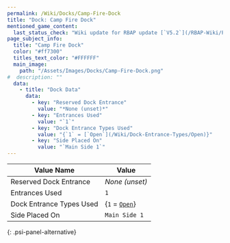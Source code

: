 ```yaml
---
permalink: /Wiki/Docks/Camp-Fire-Dock
title: "Dock: Camp Fire Dock"
mentioned_game_content:
  last_status_check: "Wiki update for RBAP update [`V5.2`](/RBAP-Wiki/Posts/Update-Log/5-2-0)"
page_subject_info:
  title: "Camp Fire Dock"
  color: "#ff7300"
  titles_text_color: "#FFFFFF"
  main_image:
    path: "/Assets/Images/Docks/Camp-Fire-Dock.png"
#  description: ""
  data:
    - title: "Dock Data"
      data:
        - key: "Reserved Dock Entrance"
          value: "*None (unset)*"
        - key: "Entrances Used"
          value: "`1`"
        - key: "Dock Entrance Types Used"
          value: "{`1` = [`Open`](/Wiki/Dock-Entrance-Types/Open)}"
        - key: "Side Placed On"
          value: "`Main Side 1`"
---
```




| Value Name               | Value |
|-|-|
| Reserved Dock Entrance   | *None (unset)* |
| Entrances Used           | `1` |
| Dock Entrance Types Used | {`1` = [`Open`](/Wiki/Dock-Entrance-Types/Open)} |
| Side Placed On           | `Main Side 1` |
{: .psi-panel-alternative}

<img src="/RBAP-Wiki/Assets/Images/Docks/Camp-Fire-Dock.png" alt="">